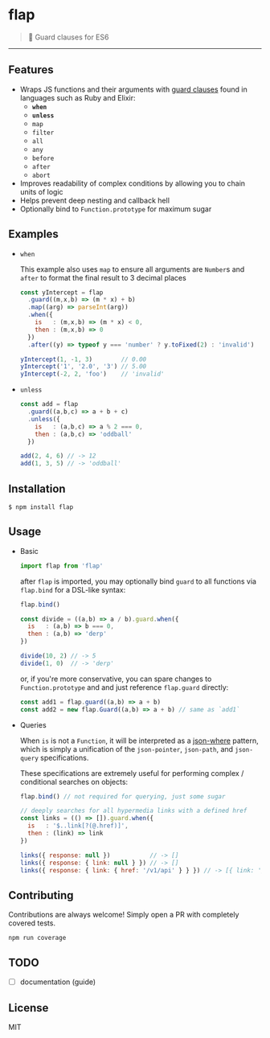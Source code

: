 # flap

> :moyai: Guard clauses for ES6

-----

## Features

 * Wraps JS functions and their arguments with [guard clauses](https://sourcemaking.com/refactoring/replace-nested-conditional-with-guard-clauses) found in languages such as Ruby and Elixir:
    * __`when`__
    * __`unless`__
    * `map`
    * `filter`
    * `all`
    * `any`
    * `before`
    * `after`
    * `abort`
 * Improves readability of complex conditions by allowing you to chain units of logic
 * Helps prevent deep nesting and callback hell
 * Optionally bind to `Function.prototype` for maximum sugar

## Examples

  * `when`

    This example also uses `map` to ensure all arguments are `Number`s and
    `after` to format the final result to 3 decimal places

    ```javascript
    const yIntercept = flap
      .guard((m,x,b) => (m * x) + b)
      .map((arg) => parseInt(arg))
      .when({
        is   : (m,x,b) => (m * x) < 0,
        then : (m,x,b) => 0
      })
      .after((y) => typeof y === 'number' ? y.toFixed(2) : 'invalid')

    yIntercept(1, -1, 3)        // 0.00
    yIntercept('1', '2.0', '3') // 5.00
    yIntercept(-2, 2, 'foo')    // 'invalid'
    ```

  * `unless`

    ```javascript
    const add = flap
      .guard((a,b,c) => a + b + c)
      .unless({
        is   : (a,b,c) => a % 2 === 0,
        then : (a,b,c) => 'oddball'
      })

    add(2, 4, 6) // -> 12
    add(1, 3, 5) // -> 'oddball'
    ````

## Installation

  ```
  $ npm install flap
  ```

## Usage

  * Basic

    ```javascript
    import flap from 'flap'
    ```

    after `flap` is imported, you may optionally bind `guard` to all functions
    via `flap.bind` for a DSL-like syntax:

    ```javascript
    flap.bind()

    const divide = ((a,b) => a / b).guard.when({
      is   : (a,b) => b === 0,
      then : (a,b) => 'derp'
    })

    divide(10, 2) // -> 5
    divide(1, 0)  // -> 'derp'
    ```
    or, if you're more conservative, you can spare changes to `Function.prototype` and
    and just reference `flap.guard` directly:

    ```javascript
    const add1 = flap.guard((a,b) => a + b)
    const add2 = new flap.Guard((a,b) => a + b) // same as `add1`
    ```

  * Queries

    When `is` is not a `Function`, it will be interpreted as a [json-where](http://npmjs.com/slurmulon/json-where/) pattern, which is simply a unification of the `json-pointer`, `json-path`, and `json-query` specifications.

    These specifications are extremely useful for performing complex / conditional searches on objects:

    ```javascript
    flap.bind() // not required for querying, just some sugar

    // deeply searches for all hypermedia links with a defined href
    const links = (() => []).guard.when({
      is   : '$..link[?(@.href)]',
      then : (link) => link
    })

    links({ response: null })           // -> []
    links({ response: { link: null } }) // -> []
    links({ response: { link: { href: '/v1/api' } } }) // -> [{ link: '/v1/api' }]
    ```

## Contributing

  Contributions are always welcome! Simply open a PR with completely covered tests.

  `npm run coverage`

## TODO

 - [ ] documentation (guide)

## License

MIT
